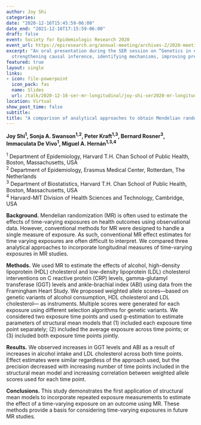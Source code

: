 ```yaml
---
author: Joy Shi
categories:
date: "2020-12-16T15:45:59-06:00"
date_end: "2021-12-16T17:15:59-06:00"
draft: false
event: Society for Epidemiologic Research 2020
event_url: https://epiresearch.org/annual-meeting/archives-2/2020-meeting/
excerpt: "An oral presentation during the SER session on “Genetics in epidemiology:
  strengthening causal inference, identifying mechanisms, improving prediction."
featured: true
layout: single
links:
- icon: file-powerpoint
  icon_pack: fas
  name: Slides
  url: /talk/2020-12-16-ser-mr-longitudinal/joy-shi-ser2020-mr-longitudinal.pdf
location: Virtual
show_post_time: false
subtitle: 
title: "A comparison of analytical approaches to obtain Mendelian randomization estimates with longitudinal exposures"
---
```


**Joy Shi<sup>1</sup>, Sonja A. Swanson<sup>1,2</sup>, Peter Kraft<sup>1,3</sup>, Bernard Rosner<sup>3</sup>, Immaculata De Vivo<sup>1</sup>, Miguel A. Hernán<sup>1,3,4</sup>**

<sup>1</sup> Department of Epidemiology, Harvard T.H. Chan School of Public Health, Boston, Massachusetts, USA<br>
<sup>2</sup> Department of Epidemiology, Erasmus Medical Center, Rotterdam, The Netherlands<br>
<sup>3</sup> Department of Biostatistics, Harvard T.H. Chan School of Public Health, Boston, Massachusetts, USA<br>
<sup>4</sup> Harvard-MIT Division of Health Sciences and Technology, Cambridge, USA<br>

**Background.** Mendelian randomization (MR) is often used to estimate the effects of time-varying exposures on health outcomes using observational data. However, conventional methods for MR were designed to handle a single measure of exposure. As such, conventional MR effect estimates for time varying exposures are often difficult to interpret. We compared three analytical approaches to incorporate longitudinal measures of time-varying exposures in MR studies. 

**Methods.** We used MR to estimate the effects of alcohol, high-density lipoprotein (HDL) cholesterol and low-density lipoprotein (LDL) cholesterol interventions on C reactive protein (CRP) levels, gamma-glutamyl transferase (GGT) levels and ankle-brachial index (ABI) using data from the Framingham Heart Study. We proposed weighted allele scores—based on genetic variants of alcohol consumption, HDL cholesterol and LDL cholesterol— as instruments. Multiple scores were generated for each exposure using different selection algorithms for genetic variants. We considered two exposure time points and used g-estimation to estimate parameters of structural mean models that (1) included each exposure time point separately; (2) included the average exposure across time points; or (3) included both exposure time points jointly. 

**Results.** We observed increases in GGT levels and ABI as a result of increases in alcohol intake and LDL cholesterol across both time points. Effect estimates were similar regardless of the approach used, but the precision decreased with increasing number of time points included in the structural mean model and increasing correlation between weighted allele scores used for each time point. 
 
**Conclusions.** This study demonstrates the first application of structural mean models to incorporate repeated exposure measurements to estimate the effect of a time-varying exposure on an outcome using MR. These methods provide a basis for considering time-varying exposures in future MR studies.
